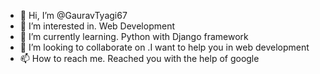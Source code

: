 - 👋 Hi, I’m @GauravTyagi67
- 👀 I’m interested in. Web Development
- 🌱 I’m currently learning. Python with Django framework
- 💞️ I’m looking to collaborate on .I want to help you in web development
- 📫 How to reach me. Reached you with the help of google

<!---
GauravTyagi67/GauravTyagi67 is a ✨ special ✨ repository because its `README.md` (this file) appears on your GitHub profile.
You can click the Preview link to take a look at your changes.
--->
